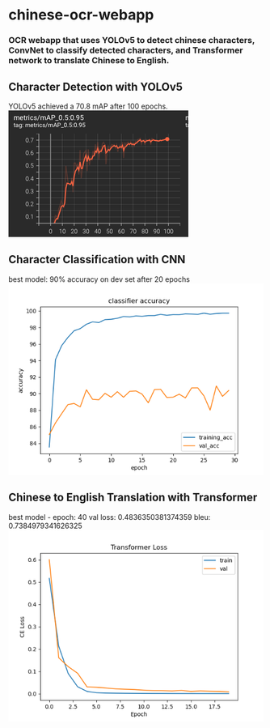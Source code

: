 # chinese-ocr-webapp

### OCR webapp that uses YOLOv5 to detect chinese characters, ConvNet to classify detected characters, and Transformer network to translate Chinese to English. 

## Character Detection with YOLOv5
YOLOv5 achieved a 70.8 mAP after 100 epochs. \
![yolo results](results/yolo_training.png)

## Character Classification with CNN 
best model: 90% accuracy on dev set after 20 epochs \
![classifier results](results/classifier_acc.png)

## Chinese to English Translation with Transformer 
best model - epoch: 40 val loss: 0.4836350381374359 bleu: 0.7384979341626325 \
![transformer loss](results/transformer_loss.png)




